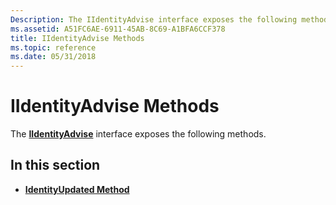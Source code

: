 ```yaml
---
Description: The IIdentityAdvise interface exposes the following methods.
ms.assetid: A51FC6AE-6911-45AB-8C69-A1BFA6CCF378
title: IIdentityAdvise Methods
ms.topic: reference
ms.date: 05/31/2018
---
```


# IIdentityAdvise Methods

The [**IIdentityAdvise**](/windows/desktop/api/IdentityProvider/nn-identityprovider-iidentityadvise) interface exposes the following methods.

## In this section

-   [**IdentityUpdated Method**](/windows/desktop/api/IdentityProvider/nf-identityprovider-iidentityadvise-identityupdated)

 

 




